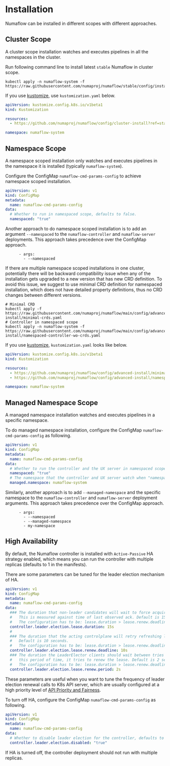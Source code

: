 # Installation

Numaflow can be installed in different scopes with different approaches.

## Cluster Scope

A cluster scope installation watches and executes pipelines in all the namespaces in the cluster.

Run following command line to install latest `stable` Numaflow in cluster scope.

```shell
kubectl apply -n numaflow-system -f https://raw.githubusercontent.com/numaproj/numaflow/stable/config/install.yaml
```

If you use [kustomize](https://kustomize.io/), use `kustomization.yaml` below.

```yaml
apiVersion: kustomize.config.k8s.io/v1beta1
kind: Kustomization

resources:
  - https://github.com/numaproj/numaflow/config/cluster-install?ref=stable # Or specify a version

namespace: numaflow-system
```

## Namespace Scope

A namespace scoped installation only watches and executes pipelines in the namespace it is installed (typically `numaflow-system`).

Configure the ConfigMap `numaflow-cmd-params-config` to achieve namespace scoped installation.

```yaml
apiVersion: v1
kind: ConfigMap
metadata:
  name: numaflow-cmd-params-config
data:
  # Whether to run in namespaced scope, defaults to false.
  namespaced: "true"
```

Another approach to do namespace scoped installation is to add an argument `--namespaced` to the `numaflow-controller` and `numaflow-server` deployments. This approach takes precedence over the ConfigMap approach.

```
      - args:
        - --namespaced
```

If there are multiple namespace scoped installations in one cluster, potentially there will be backward compatibility issue when any of the installation gets upgraded to a new version that has new CRD definition. To avoid this issue, we suggest to use minimal CRD definition for namespaced installation, which does not have detailed property definitions, thus no CRD changes between different versions.

```shell
# Minimal CRD
kubectl apply -f https://raw.githubusercontent.com/numaproj/numaflow/main/config/advanced-install/minimal-crds.yaml
# Controller in namespaced scope
kubectl apply -n numaflow-system -f https://raw.githubusercontent.com/numaproj/numaflow/main/config/advanced-install/namespaced-controller-wo-crds.yaml
```

If you use [kustomize](https://kustomize.io/), `kustomization.yaml` looks like below.

```yaml
apiVersion: kustomize.config.k8s.io/v1beta1
kind: Kustomization

resources:
  - https://github.com/numaproj/numaflow/config/advanced-install/minimal-crds?ref=stable # Or specify a version
  - https://github.com/numaproj/numaflow/config/advanced-install/namespaced-controller?ref=stable # Or specify a version

namespace: numaflow-system
```

## Managed Namespace Scope

A managed namespace installation watches and executes pipelines in a specific namespace.

To do managed namespace installation, configure the ConfigMap `numaflow-cmd-params-config` as following.

```yaml
apiVersion: v1
kind: ConfigMap
metadata:
  name: numaflow-cmd-params-config
data:
  # Whether to run the controller and the UX server in namespaced scope, defaults to false.
  namespaced: "true"
  # The namespace that the controller and UX server watch when "namespaced" is true, defaults to the installation namespace.
  managed.namespace: numaflow-system
```

Similarly, another approach is to add `--managed-namespace` and the specific namespace to the `numaflow-controller` and `numaflow-server` deployment arguments. This approach takes precedence over the ConfigMap approach.

```
      - args:
        - --namespaced
        - --managed-namespace
        - my-namespace
```

## High Availability

By default, the Numaflow controller is installed with `Active-Passive` HA strategy enabled, which means you can run the controller with multiple replicas (defaults to 1 in the manifests).

There are some parameters can be tuned for the leader election mechanism of HA.

```yaml
apiVersion: v1
kind: ConfigMap
metadata:
  name: numaflow-cmd-params-config
data:
  ### The duration that non-leader candidates will wait to force acquire leadership.
  #   This is measured against time of last observed ack. Default is 15 seconds.
  #   The configuration has to be: lease.duration > lease.renew.deadline > lease.renew.period
  controller.leader.election.lease.duration: 15s
  #
  ### The duration that the acting controlplane will retry refreshing leadership before giving up.
  #   Default is 10 seconds.
  #   The configuration has to be: lease.duration > lease.renew.deadline > lease.renew.period
  controller.leader.election.lease.renew.deadline: 10s
  ### The duration the LeaderElector clients should wait between tries of actions, which means every
  #   this period of time, it tries to renew the lease. Default is 2 seconds.
  #   The configuration has to be: lease.duration > lease.renew.deadline > lease.renew.period
  controller.leader.election.lease.renew.period: 2s
```

These parameters are useful when you want to tune the frequency of leader election renewal calls to K8s API server, which are usually configured at a high priority level of [API Priority and Fairness](https://kubernetes.io/docs/concepts/cluster-administration/flow-control/).

To turn off HA, configure the ConfigMap `numaflow-cmd-params-config` as following.

```yaml
apiVersion: v1
kind: ConfigMap
metadata:
  name: numaflow-cmd-params-config
data:
  # Whether to disable leader election for the controller, defaults to false
  controller.leader.election.disabled: "true"
```

If HA is turned off, the controller deployment should not run with multiple replicas.
